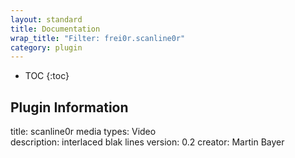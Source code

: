 ```yaml
---
layout: standard
title: Documentation
wrap_title: "Filter: frei0r.scanline0r"
category: plugin
---
```

* TOC
{:toc}

## Plugin Information

title: scanline0r
media types:
Video  
description: interlaced blak lines
version: 0.2
creator: Martin Bayer
